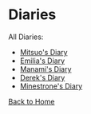# Diaries

All Diaries:
* [Mitsuo's Diary](https://sonic4999.github.io/PD-Season-1-Archive/Diaries/Danganronpa_%20Prospective%20Despair%20-%20Diaries%20(KG)%20-%20dereks-diary%20%5B803268703391186944%5D.html)
* [Emilia's Diary](https://sonic4999.github.io/PD-Season-1-Archive/Diaries/Danganronpa_%20Prospective%20Despair%20-%20Diaries%20(KG)%20-%20emilias-diary%20%5B800518381085261844%5D.html)
* [Manami's Diary](https://sonic4999.github.io/PD-Season-1-Archive/Diaries/Danganronpa_%20Prospective%20Despair%20-%20Diaries%20(KG)%20-%20manamis-diary%20%5B800519803923988520%5D.html)
* [Derek's Diary](https://sonic4999.github.io/PD-Season-1-Archive/Diaries/Danganronpa_%20Prospective%20Despair%20-%20Diaries%20(KG)%20-%20dereks-diary%20%5B803268703391186944%5D.html)
* [Minestrone's Diary](https://sonic4999.github.io/PD-Season-1-Archive/Diaries/Danganronpa_%20Prospective%20Despair%20-%20Diaries%20(KG)%20-%20minestrones-diary%20%5B809810099358269451%5D.html)

[Back to Home](https://sonic4999.github.io/PD-Season-1-Archive/HOME)